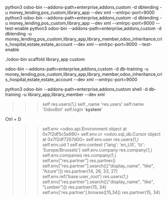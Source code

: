 python3 odoo-bin --addons-path=enterprise,addons,custom -d dblending -u money_lending,pos_custom,library_app --dev xml --xmlrpc-port=9000
python3 odoo-bin --addons-path=enterprise,addons,custom -d dblending -u money_lending,pos_custom,library_app --dev xml --xmlrpc-port=9000 --test-enable
python3 odoo-bin --addons-path=enterprise,addons,custom -d dblending -u money_lending,pos_custom,library_app,library_member,odoo_inheritance,cris_hospital,estate,estate_account --dev xml --xmlrpc-port=9000 --test-enable
<!-- Scaffold - creating odoo modules -->
./odoo-bin scaffold library_app custom

<!-- Current database -->
odoo-bin --addons-path=enterprise,addons,custom -d db-training -u money_lending,pos_custom,library_app,library_member,odoo_inheritance,cris_hospital,estate,estate_account --dev xml --xmlrpc-port=9000

<!-- Opening Shell -->
python3 odoo-bin --addons-path=enterprise,addons,custom shell -d db-training -u library_app,library_member --dev xml
<!-- Commands -->
>>> self
res.users(1,)
>>> self._name
'res.users'
>>> self.name
'OdooBot'
>>> self.login
'__system__'
<!-- Closing Shell -->
Ctrl + D

<!-- More commands -->
>>> self.env
<odoo.api.Environment object at 0x7f2df5c5a980>
>>> self.env.cr
<odoo.sql_db.Cursor object at 0x7f2df7267d00>
>>> self.env.user
res.users(1,)
>>> self.env.uid
1
>>> self.env.context
{'lang': 'en_US', 'tz': 'Europe/Brussels'}
>>> self.env.company
res.company(1,)
>>> self.env.companies
res.company(1,)
>>> self.env["res.partner"]
res.partner()
>>> self.env["res.partner"].search([("display_name", "like", "Azure")])
res.partner(14, 26, 33, 27)
>>> self.env.ref('base.user_root')
res.users(1,)
>>> self.env["res.partner"].search([("display_name", "like", "Lumber")])
res.partner(15, 34)
>>> self.env['res.partner'].browse([15,34])
res.partner(15, 34)

<!-- Continue PAge 17 -->

